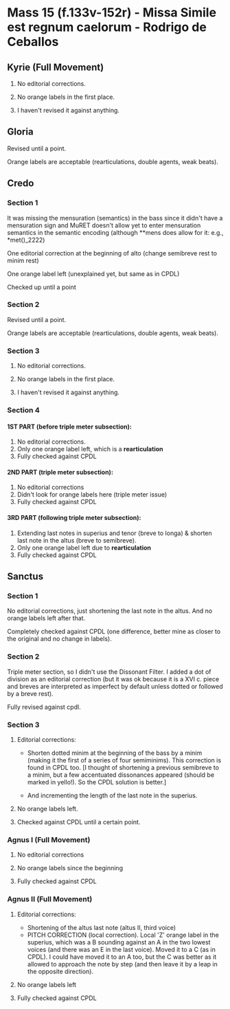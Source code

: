 # Mass 15 (f.133v-152r) - Missa Simile est regnum caelorum - Rodrigo de Ceballos



## Kyrie (Full Movement)

1. No editorial corrections.

2. No orange labels in the first place.

3. I haven't revised it against anything.



## Gloria

Revised until a point.

Orange labels are acceptable (rearticulations, double agents, weak beats).



## Credo

### Section 1

It was missing the mensuration (semantics) in the bass since it didn't have a mensuration sign and MuRET doesn't allow yet to enter mensuration semantics in the semantic encoding (although \*\*mens does allow for it: e.g., \*met()\_2222)

One editorial correction at the beginning of alto (change semibreve rest to minim rest)

One orange label left (unexplained yet, but same as in CPDL)

Checked up until a point


### Section 2

Revised until a point.

Orange labels are acceptable (rearticulations, double agents, weak beats).


### Section 3

1. No editorial corrections.

2. No orange labels in the first place.

3. I haven't revised it against anything.


### Section 4

#### 1ST PART (before triple meter subsection):

1. No editorial corrections.
2. Only one orange label left, which is a **rearticulation**
3. Fully checked against CPDL

#### 2ND PART (triple meter subsection):
1. No editorial corrections
2. Didn't look for orange labels here (triple meter issue)
3. Fully checked against CPDL

#### 3RD PART (following triple meter subsection):

1. Extending last notes in superius and tenor (breve to longa) & shorten last note in the altus (breve to semibreve).
2. Only one orange label left due to **rearticulation**
3. Fully checked against CPDL



## Sanctus

### Section 1

No editorial corrections, just shortening the last note in the altus. And no orange labels left after that.

Completely checked against CPDL (one difference, better mine as closer to the original and no change in labels).


### Section 2

Triple meter section, so I didn't use the Dissonant Filter. I added a dot of division as an editorial correction (but it was ok because it is a XVI c. piece and breves are interpreted as imperfect by default unless dotted or followed by a breve rest).

Fully revised against cpdl.


### Section 3

1. Editorial corrections:

    - Shorten dotted minim at the beginning of the bass by a minim (making it the first of a series of four semiminims). This correction is found in CPDL too. [I thought of shortening a previous semibreve to a minim, but a few accentuated dissonances appeared (should be marked in yello!). So the CPDL solution is better.]

    - And incrementing the length of the last note in the superius.

2. No orange labels left.

3. Checked against CPDL until a certain point.



### Agnus I (Full Movement)

1. No editorial corrections

2. No orange labels since the beginning

3. Fully checked against CPDL



### Agnus II (Full Movement)

1. Editorial corrections:
    - Shortening of the altus last note (altus II, third voice)
    - PITCH CORRECTION (local correction). Local 'Z' orange label in the superius, which was a B sounding against an A in the two lowest voices (and there was an E in the last voice). Moved it to a C (as in CPDL). I could have moved it to an A too, but the C was better as it allowed to approach the note by step (and then leave it by a leap in the opposite direction). 

2. No orange labels left

3. Fully checked against CPDL